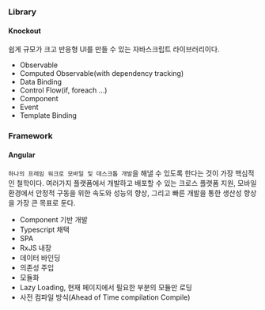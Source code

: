### Library
#### Knockout
쉽게 규모가 크고 반응형 UI를 만들 수 있는 자바스크립트 라이브러리이다.

- Observable
- Computed Observable(with dependency tracking)
- Data Binding
- Control Flow(if, foreach ...)
- Component
- Event
- Template Binding

### Framework
#### Angular
`하나의 프레임 워크로 모바일 및 데스크톱 개발`을 해낼 수 있도록 한다는 것이 가장 핵심적인 철학이다. 여러가지 플랫폼에서 개발하고 배포할 수 있는 크로스 플랫폼 지원, 모바일 환경에서 안정적 구동을 위한 속도와 성능의 향상, 그리고 빠른 개발을 통한 생산성 향상을 가장 큰 목표로 둔다.

- Component 기반 개발
- Typescript 채택
- SPA
- RxJS 내장
- 데이터 바인딩
- 의존성 주입
- 모듈화
- Lazy Loading, 현재 페이지에서 필요한 부분의 모듈만 로딩
- 사전 컴파일 방식(Ahead of Time compilation Compile)